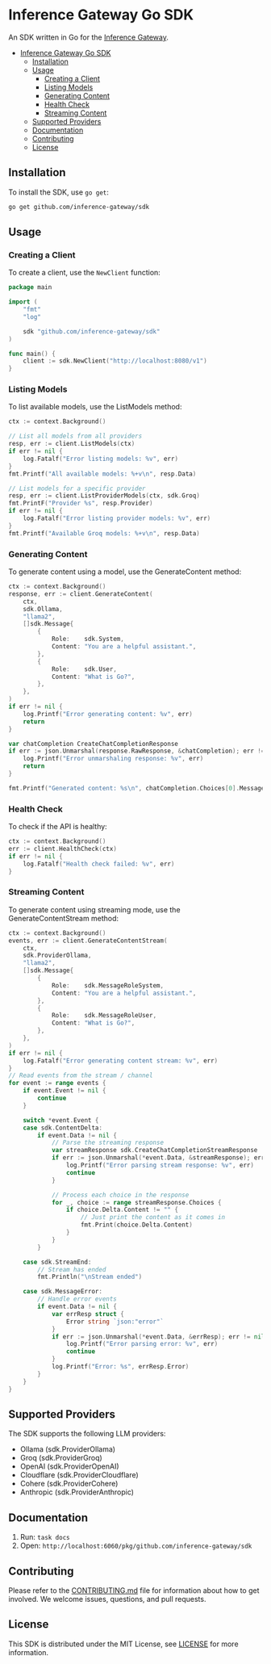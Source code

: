 # Inference Gateway Go SDK

An SDK written in Go for the [Inference Gateway](https://github.com/inference-gateway/inference-gateway).

- [Inference Gateway Go SDK](#inference-gateway-go-sdk)
  - [Installation](#installation)
  - [Usage](#usage)
    - [Creating a Client](#creating-a-client)
    - [Listing Models](#listing-models)
    - [Generating Content](#generating-content)
    - [Health Check](#health-check)
    - [Streaming Content](#streaming-content)
  - [Supported Providers](#supported-providers)
  - [Documentation](#documentation)
  - [Contributing](#contributing)
  - [License](#license)

## Installation

To install the SDK, use `go get`:

```sh
go get github.com/inference-gateway/sdk
```

## Usage

### Creating a Client

To create a client, use the `NewClient` function:

```go
package main

import (
    "fmt"
    "log"

    sdk "github.com/inference-gateway/sdk"
)

func main() {
    client := sdk.NewClient("http://localhost:8080/v1")
}
```

### Listing Models

To list available models, use the ListModels method:

```go
ctx := context.Background()

// List all models from all providers
resp, err := client.ListModels(ctx)
if err != nil {
    log.Fatalf("Error listing models: %v", err)
}
fmt.Printf("All available models: %+v\n", resp.Data)

// List models for a specific provider
resp, err := client.ListProviderModels(ctx, sdk.Groq)
fmt.PrintF("Provider %s", resp.Provider)
if err != nil {
    log.Fatalf("Error listing provider models: %v", err)
}
fmt.Printf("Available Groq models: %+v\n", resp.Data)
```

### Generating Content

To generate content using a model, use the GenerateContent method:

```go
ctx := context.Background()
response, err := client.GenerateContent(
    ctx,
    sdk.Ollama,
    "llama2",
    []sdk.Message{
        {
            Role:    sdk.System,
            Content: "You are a helpful assistant.",
        },
        {
            Role:    sdk.User,
            Content: "What is Go?",
        },
    },
)
if err != nil {
    log.Printf("Error generating content: %v", err)
    return
}

var chatCompletion CreateChatCompletionResponse
if err := json.Unmarshal(response.RawResponse, &chatCompletion); err != nil {
    log.Printf("Error unmarshaling response: %v", err)
    return
}

fmt.Printf("Generated content: %s\n", chatCompletion.Choices[0].Message.Content)
```

### Health Check

To check if the API is healthy:

```go
ctx := context.Background()
err := client.HealthCheck(ctx)
if err != nil {
    log.Fatalf("Health check failed: %v", err)
}
```

### Streaming Content

To generate content using streaming mode, use the GenerateContentStream method:

```go
ctx := context.Background()
events, err := client.GenerateContentStream(
    ctx,
    sdk.ProviderOllama,
    "llama2",
    []sdk.Message{
        {
            Role:    sdk.MessageRoleSystem,
            Content: "You are a helpful assistant.",
        },
        {
            Role:    sdk.MessageRoleUser,
            Content: "What is Go?",
        },
    },
)
if err != nil {
    log.Fatalf("Error generating content stream: %v", err)
}
// Read events from the stream / channel
for event := range events {
    if event.Event != nil {
        continue
    }

    switch *event.Event {
    case sdk.ContentDelta:
        if event.Data != nil {
            // Parse the streaming response
            var streamResponse sdk.CreateChatCompletionStreamResponse
            if err := json.Unmarshal(*event.Data, &streamResponse); err != nil {
                log.Printf("Error parsing stream response: %v", err)
                continue
            }

            // Process each choice in the response
            for _, choice := range streamResponse.Choices {
                if choice.Delta.Content != "" {
                    // Just print the content as it comes in
                    fmt.Print(choice.Delta.Content)
                }
            }
        }

    case sdk.StreamEnd:
        // Stream has ended
        fmt.Println("\nStream ended")

    case sdk.MessageError:
        // Handle error events
        if event.Data != nil {
            var errResp struct {
                Error string `json:"error"`
            }
            if err := json.Unmarshal(*event.Data, &errResp); err != nil {
                log.Printf("Error parsing error: %v", err)
                continue
            }
            log.Printf("Error: %s", errResp.Error)
        }
    }
}
```

## Supported Providers

The SDK supports the following LLM providers:

-   Ollama (sdk.ProviderOllama)
-   Groq (sdk.ProviderGroq)
-   OpenAI (sdk.ProviderOpenAI)
-   Cloudflare (sdk.ProviderCloudflare)
-   Cohere (sdk.ProviderCohere)
-   Anthropic (sdk.ProviderAnthropic)

## Documentation

1. Run: `task docs`
2. Open: `http://localhost:6060/pkg/github.com/inference-gateway/sdk`

## Contributing

Please refer to the [CONTRIBUTING.md](CONTRIBUTING.md) file for information about how to get involved. We welcome issues, questions, and pull requests.

## License

This SDK is distributed under the MIT License, see [LICENSE](LICENSE) for more information.
